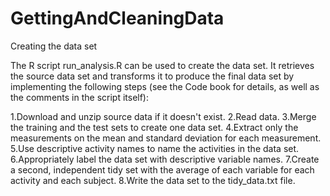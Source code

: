 # GettingAndCleaningData
Creating the data set

The R script run_analysis.R can be used to create the data set. It retrieves the source data set and transforms it to produce the final data set by implementing the following steps (see the Code book for details, as well as the comments in the script itself):

1.Download and unzip source data if it doesn't exist.
2.Read data.
3.Merge the training and the test sets to create one data set.
4.Extract only the measurements on the mean and standard deviation for each measurement.
5.Use descriptive activity names to name the activities in the data set.
6.Appropriately label the data set with descriptive variable names.
7.Create a second, independent tidy set with the average of each variable for each activity and each subject.
8.Write the data set to the tidy_data.txt file.
